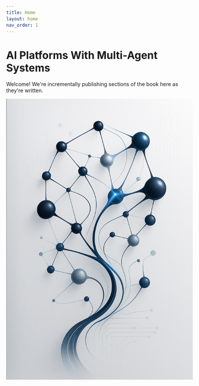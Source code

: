 ```yaml
---
title: Home
layout: home
nav_order: 1
---
```


# AI Platforms With Multi-Agent Systems

Welcome! We're incrementally publishing sections of the book here as they're written.

![Image](assets/images/cover_image.png)
